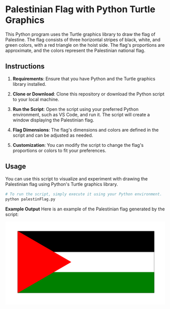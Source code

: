 # Palestinian Flag with Python Turtle Graphics

This Python program uses the Turtle graphics library to draw the flag of Palestine. The flag consists of three horizontal stripes of black, white, and green colors, with a red triangle on the hoist side. The flag's proportions are approximate, and the colors represent the Palestinian national flag.

## Instructions

1. **Requirements**: Ensure that you have Python and the Turtle graphics library installed.

2. **Clone or Download**: Clone this repository or download the Python script to your local machine.

3. **Run the Script**: Open the script using your preferred Python environment, such as VS Code, and run it. The script will create a window displaying the Palestinian flag.

4. **Flag Dimensions**: The flag's dimensions and colors are defined in the script and can be adjusted as needed.

5. **Customization**: You can modify the script to change the flag's proportions or colors to fit your preferences.

## Usage

You can use this script to visualize and experiment with drawing the Palestinian flag using Python's Turtle graphics library.

```python
# To run the script, simply execute it using your Python environment.
python palestinFlag.py
```

**Example Output**
Here is an example of the Palestinian flag generated by the script:

![Palestine_flag](https://github.com/Kaoutherbo/Palastine-Flag/blob/main/Palestin%20flag.PNG)
